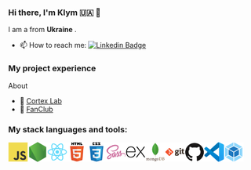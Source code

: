 ### Hi there, I'm Klym 🇺🇦 👋 
I am a  from **Ukraine** .
- 📫 How to reach me:
  [![Linkedin Badge](https://img.shields.io/badge/-yabr87-blue?style=flat&logo=Linkedin&logoColor=white)](https://www.linkedin.com/in/klym-yevtushenko/)
  
### My project experience

About

- 📄  <a href="https://cortex-lab.netlify.app">Cortex Lab<a/>
- 📄  <a href="https://get.ffcapp.com">FanClub<a/>


### My stack languages and tools:
  <img align="left" src="https://github.com/devicons/devicon/blob/master/icons/javascript/javascript-original.svg" title="JavaScript" alt="JavaScript" width="40" height="40"/>
 <img align="left" src="https://github.com/devicons/devicon/blob/master/icons/nodejs/nodejs-original.svg" title="NodeJS" alt="NodeJS" width="40" height="40"/>
 <img align="left" src="https://github.com/devicons/devicon/blob/master/icons/react/react-original.svg" title="React" alt="React" width="40" height="40"/>


 



<img align="left" src="https://github.com/devicons/devicon/blob/master/icons/html5/html5-original-wordmark.svg" title="HTML5" alt="HTML" width="40" height="40"/>

<img align="left" src="https://github.com/devicons/devicon/blob/master/icons/css3/css3-original-wordmark.svg"  title="CSS3" alt="CSS" width="40" height="40"/>
  


<img align="left" src="https://github.com/devicons/devicon/blob/master/icons/sass/sass-original.svg"  title="SASS" alt="SASS" width="40" height="40"/>
<img align="left" src="https://github.com/devicons/devicon/blob/master/icons/express/express-original.svg"  title="EXPRESS" alt="SASS" width="40" height="40"/>


  <img align="left" src="https://github.com/devicons/devicon/blob/master/icons/mongodb/mongodb-original-wordmark.svg" title="mongodb" alt="mongodb" width="40" height="40"/> 

<img align="left" src="https://github.com/devicons/devicon/blob/master/icons/git/git-original-wordmark.svg" title="Git" alt="Git" width="40" height="40"/>

<img align="left" src="https://github.com/devicons/devicon/blob/master/icons/github/github-original.svg" title="GitHub" alt="GitHub" width="40" height="40"/>

<img align="left" src="https://github.com/devicons/devicon/blob/master/icons/vscode/vscode-original.svg" title="vscode" alt="vscode" width="40" height="40"/>
  
<img align="left" src="https://github.com/devicons/devicon/blob/master/icons/webpack/webpack-original.svg" title="webpack" alt="webpack" width="40" height="40"/>

&nbsp;

&nbsp;
 
<!--
**yabr87/yabr87** is a ✨ _special_ ✨ repository because its `README.md` (this file) appears on your GitHub profile.


<img align="left" src="https://github.com/devicons/devicon/blob/master/icons/firebase/firebase-plain-wordmark.svg" title="Firebase" alt="Firebase" width="40" height="40"/> 

[![Top Langs](https://github-readme-stats.vercel.app/api/top-langs/?username=yabr87&layout=compact)](https://github.com/anuraghazra/github-readme-stats)
[![GitHub Streak](http://github-readme-streak-stats.herokuapp.com?user=yabr87)](https://git.io/streak-stats)



- 🔭 I’m currently working on ...
- 🌱 I’m currently learning coding...
- 👯 I’m looking to collaborate on ...
- 🤔 I’m looking for help with ...
- 💬 Ask me about ...
- 📫 How to reach me: ...
- 😄 Pronouns: ...
- ⚡ Fun fact: ...
-->
